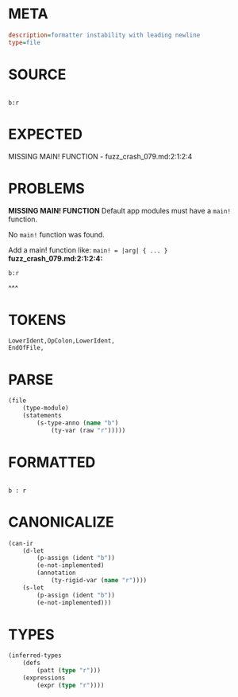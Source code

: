 # META
~~~ini
description=formatter instability with leading newline
type=file
~~~
# SOURCE
~~~roc

b:r
~~~
# EXPECTED
MISSING MAIN! FUNCTION - fuzz_crash_079.md:2:1:2:4
# PROBLEMS
**MISSING MAIN! FUNCTION**
Default app modules must have a `main!` function.

No `main!` function was found.

Add a main! function like:
`main! = |arg| { ... }`
**fuzz_crash_079.md:2:1:2:4:**
```roc
b:r
```
^^^


# TOKENS
~~~zig
LowerIdent,OpColon,LowerIdent,
EndOfFile,
~~~
# PARSE
~~~clojure
(file
	(type-module)
	(statements
		(s-type-anno (name "b")
			(ty-var (raw "r")))))
~~~
# FORMATTED
~~~roc

b : r
~~~
# CANONICALIZE
~~~clojure
(can-ir
	(d-let
		(p-assign (ident "b"))
		(e-not-implemented)
		(annotation
			(ty-rigid-var (name "r"))))
	(s-let
		(p-assign (ident "b"))
		(e-not-implemented)))
~~~
# TYPES
~~~clojure
(inferred-types
	(defs
		(patt (type "r")))
	(expressions
		(expr (type "r"))))
~~~
